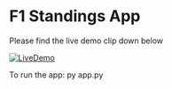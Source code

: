 # F1 Standings App
Please find the live demo clip down below 


[![LiveDemo](http://img.youtube.com/vi/kp-Vx0qAdXk/0.jpg)](http://www.youtube.com/watch?v=kp-Vx0qAdXk "LiveDemo")

To run the app: py app.py
